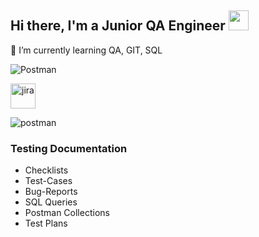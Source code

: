 <h2 align="left">Hi there, I'm a Junior QA Engineer <img src="https://github.com/blackcater/blackcater/raw/main/images/Hi.gif" height="32"/></h2>

🔭 I’m currently learning QA, GIT, SQL

![Postman](https://img.shields.io/badge/Postman-FF6C37?style=for-the-badge&logo=postman&logoColor=white)

<div>
  <img src="https://github.com/heorhii-ap/heorhii-ap/assets/143074323/c2a5b969-d5d6-4cb4-91a7-4323a890a4fc" title="jira" alt="jira" width="40" height="40"/>
<div>

![postman](https://github.com/heorhii-ap/heorhii-ap/assets/143074323/c2a5b969-d5d6-4cb4-91a7-4323a890a4fc)


### Testing Documentation

* Checklists
* Test-Cases
* Bug-Reports
* SQL Queries
* Postman Collections
* Test Plans


<!--
**heorhii-ap/heorhii-ap** is a ✨ _special_ ✨ repository because its `README.md` (this file) appears on your GitHub profile.

Here are some ideas to get you started:

- 🔭 I’m currently working on ...
- 🌱 I’m currently learning ...
- 👯 I’m looking to collaborate on ...
- 🤔 I’m looking for help with ...
- 💬 Ask me about ...
- 📫 How to reach me: ...
- 😄 Pronouns: ...
- ⚡ Fun fact: ...
-->
